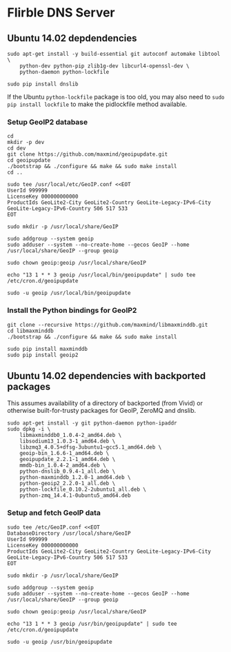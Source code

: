 # Flirble DNS Server

## Ubuntu 14.02 depdendencies

```
sudo apt-get install -y build-essential git autoconf automake libtool \
    python-dev python-pip zlib1g-dev libcurl4-openssl-dev \
    python-daemon python-lockfile

sudo pip install dnslib
```

If the Ubuntu `python-lockfile` package is too old, you may also need to
`sudo pip install lockfile` to make the pidlockfile method available.

### Setup GeoIP2 database

```
cd
mkdir -p dev
cd dev
git clone https://github.com/maxmind/geoipupdate.git
cd geoipupdate
./bootstrap && ./configure && make && sudo make install
cd ..

sudo tee /usr/local/etc/GeoIP.conf <<EOT
UserId 999999
LicenseKey 000000000000
ProductIds GeoLite2-City GeoLite2-Country GeoLite-Legacy-IPv6-City GeoLite-Legacy-IPv6-Country 506 517 533
EOT

sudo mkdir -p /usr/local/share/GeoIP

sudo addgroup --system geoip
sudo adduser --system --no-create-home --gecos GeoIP --home /usr/local/share/GeoIP --group geoip

sudo chown geoip:geoip /usr/local/share/GeoIP

echo "13 1 * * 3 geoip /usr/local/bin/geoipupdate" | sudo tee /etc/cron.d/geoipupdate

sudo -u geoip /usr/local/bin/geoipupdate
```

### Install the Python bindings for GeoIP2

```
git clone --recursive https://github.com/maxmind/libmaxminddb.git
cd libmaxminddb
./bootstrap && ./configure && make && sudo make install

sudo pip install maxminddb
sudo pip install geoip2
```


## Ubuntu 14.02 dependencies with backported packages

This assumes availability of a directory of backported (from Vivid)
or otherwise built-for-trusty packages for GeoIP, ZeroMQ and dnslib.

```
sudo apt-get install -y git python-daemon python-ipaddr
sudo dpkg -i \
	libmaxminddb0_1.0.4-2_amd64.deb \
	libsodium13_1.0.3-1_amd64.deb \
	libzmq3_4.0.5+dfsg-3ubuntu1~gcc5.1_amd64.deb \
	geoip-bin_1.6.6-1_amd64.deb \
	geoipupdate_2.2.1-1_amd64.deb \
	mmdb-bin_1.0.4-2_amd64.deb \
	python-dnslib_0.9.4-1_all.deb \
	python-maxminddb_1.2.0-1_amd64.deb \
	python-geoip2_2.2.0-1_all.deb \
	python-lockfile_0.10.2-2ubuntu1_all.deb \
	python-zmq_14.4.1-0ubuntu5_amd64.deb
```

### Setup and fetch GeoIP data

```
sudo tee /etc/GeoIP.conf <<EOT
DatabaseDirectory /usr/local/share/GeoIP
UserId 999999
LicenseKey 000000000000
ProductIds GeoLite2-City GeoLite2-Country GeoLite-Legacy-IPv6-City GeoLite-Legacy-IPv6-Country 506 517 533
EOT

sudo mkdir -p /usr/local/share/GeoIP

sudo addgroup --system geoip
sudo adduser --system --no-create-home --gecos GeoIP --home /usr/local/share/GeoIP --group geoip

sudo chown geoip:geoip /usr/local/share/GeoIP

echo "13 1 * * 3 geoip /usr/bin/geoipupdate" | sudo tee /etc/cron.d/geoipupdate

sudo -u geoip /usr/bin/geoipupdate
```
